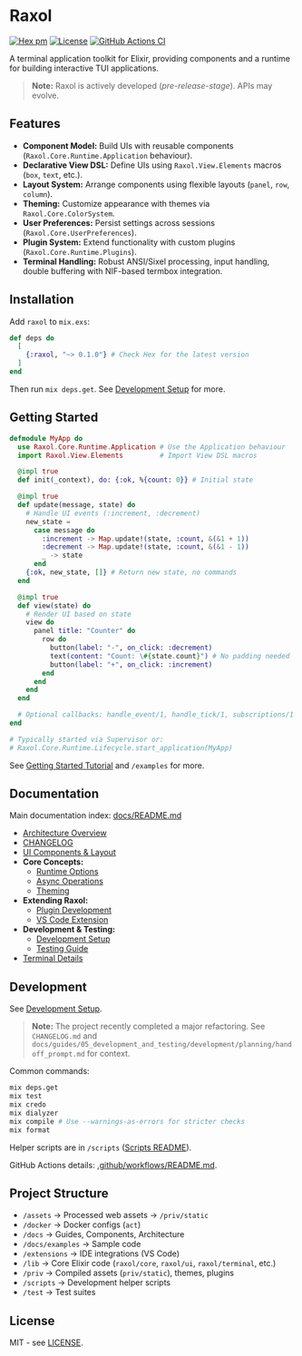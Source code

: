 # Raxol

[![Hex pm](https://img.shields.io/hexpm/v/raxol.svg)](https://hex.pm/packages/raxol)
[![License](https://img.shields.io/badge/License-MIT-blue.svg)](LICENSE.md)
[![GitHub Actions CI](https://github.com/Hydepwns/raxol/actions/workflows/ci.yml/badge.svg)](https://github.com/Hydepwns/raxol/actions/workflows/ci.yml)

A terminal application toolkit for Elixir, providing components and a runtime for building interactive TUI applications.

> **Note:** Raxol is actively developed (_pre-release-stage_). APIs may evolve.

<!-- TODO: Add a screenshot or GIF demo here -->

## Features

- **Component Model:** Build UIs with reusable components (`Raxol.Core.Runtime.Application` behaviour).
- **Declarative View DSL:** Define UIs using `Raxol.View.Elements` macros (`box`, `text`, etc.).
- **Layout System:** Arrange components using flexible layouts (`panel`, `row`, `column`).
- **Theming:** Customize appearance with themes via `Raxol.Core.ColorSystem`.
- **User Preferences:** Persist settings across sessions (`Raxol.Core.UserPreferences`).
- **Plugin System:** Extend functionality with custom plugins (`Raxol.Core.Runtime.Plugins`).
- **Terminal Handling:** Robust ANSI/Sixel processing, input handling, double buffering with NIF-based termbox integration.

## Installation

Add `raxol` to `mix.exs`:

```elixir
def deps do
  [
    {:raxol, "~> 0.1.0"} # Check Hex for the latest version
  ]
end
```

Then run `mix deps.get`. See [Development Setup](docs/guides/05_development_and_testing/DevelopmentSetup.md) for more.

## Getting Started

```elixir
defmodule MyApp do
  use Raxol.Core.Runtime.Application # Use the Application behaviour
  import Raxol.View.Elements         # Import View DSL macros

  @impl true
  def init(_context), do: {:ok, %{count: 0}} # Initial state

  @impl true
  def update(message, state) do
    # Handle UI events (:increment, :decrement)
    new_state =
      case message do
        :increment -> Map.update!(state, :count, &(&1 + 1))
        :decrement -> Map.update!(state, :count, &(&1 - 1))
        _ -> state
      end
    {:ok, new_state, []} # Return new state, no commands
  end

  @impl true
  def view(state) do
    # Render UI based on state
    view do
      panel title: "Counter" do
        row do
          button(label: "-", on_click: :decrement)
          text(content: "Count: \#{state.count}") # No padding needed
          button(label: "+", on_click: :increment)
        end
      end
    end
  end

  # Optional callbacks: handle_event/1, handle_tick/1, subscriptions/1
end

# Typically started via Supervisor or:
# Raxol.Core.Runtime.Lifecycle.start_application(MyApp)
```

See [Getting Started Tutorial](docs/guides/01_getting_started/quick_start.md) and `/examples` for more.

## Documentation

Main documentation index: [docs/README.md](docs/README.md)

- [Architecture Overview](docs/ARCHITECTURE.md)
- [CHANGELOG](docs/changes/CHANGELOG.md)
- [UI Components & Layout](docs/guides/03_components_and_layout/components/README.md)
- **Core Concepts:**
  - [Runtime Options](docs/guides/02_core_concepts/runtime_options.md)
  - [Async Operations](docs/guides/02_core_concepts/async_operations.md)
  - [Theming](docs/guides/02_core_concepts/theming.md)
- **Extending Raxol:**
  - [Plugin Development](docs/guides/04_extending_raxol/plugin_development.md)
  - [VS Code Extension](docs/guides/04_extending_raxol/vscode_extension.md)
- **Development & Testing:**
  - [Development Setup](docs/guides/05_development_and_testing/DevelopmentSetup.md)
  - [Testing Guide](docs/guides/05_development_and_testing/testing.md)
- [Terminal Details](docs/guides/05_development_and_testing/development/terminal/README.md)

## Development

See [Development Setup](docs/guides/05_development_and_testing/DevelopmentSetup.md).

> **Note:** The project recently completed a major refactoring. See `CHANGELOG.md` and `docs/guides/05_development_and_testing/development/planning/handoff_prompt.md` for context.

Common commands:

```bash
mix deps.get
mix test
mix credo
mix dialyzer
mix compile # Use --warnings-as-errors for stricter checks
mix format
```

Helper scripts are in `/scripts` ([Scripts README](scripts/README.md)).

GitHub Actions details: [.github/workflows/README.md](.github/workflows/README.md).

## Project Structure

- `/assets` -> Processed web assets -> `/priv/static`
- `/docker` -> Docker configs (`act`)
- `/docs` -> Guides, Components, Architecture
- `/docs/examples` -> Sample code
- `/extensions` -> IDE integrations (VS Code)
- `/lib` -> Core Elixir code (`raxol/core`, `raxol/ui`, `raxol/terminal`, etc.)
- `/priv` -> Compiled assets (`priv/static`), themes, plugins
- `/scripts` -> Development helper scripts
- `/test` -> Test suites

## License

MIT - see [LICENSE](LICENSE.md).
